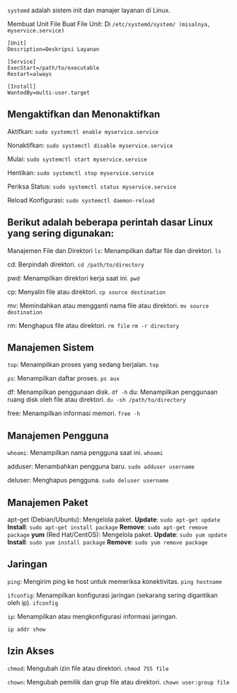 `systemd` adalah sistem init dan manajer layanan di Linux.

Membuat Unit File
Buat File Unit: Di `/etc/systemd/system/ (misalnya, myservice.service)`
```
[Unit]
Description=Deskripsi Layanan

[Service]
ExecStart=/path/to/executable
Restart=always

[Install]
WantedBy=multi-user.target
```

## Mengaktifkan dan Menonaktifkan

Aktifkan: `sudo systemctl enable myservice.service`

Nonaktifkan: `sudo systemctl disable myservice.service`

Mulai: `sudo systemctl start myservice.service`

Hentikan: `sudo systemctl stop myservice.service`

Periksa Status: `sudo systemctl status myservice.service`

Reload Konfigurasi: `sudo systemctl daemon-reload`

## Berikut adalah beberapa perintah dasar Linux yang sering digunakan:

Manajemen File dan Direktori
`ls`: Menampilkan daftar file dan direktori.
`ls`

cd: Berpindah direktori.
`cd /path/to/directory`

pwd: Menampilkan direktori kerja saat ini.
`pwd`

cp: Menyalin file atau direktori.
`cp source destination`

mv: Memindahkan atau mengganti nama file atau direktori.
`mv source destination`

rm: Menghapus file atau direktori.
`rm file`
`rm -r directory`

## Manajemen Sistem
`top`: Menampilkan proses yang sedang berjalan.
`top`

`ps`: Menampilkan daftar proses.
`ps aux`

df: Menampilkan penggunaan disk.
`df -h`
du: Menampilkan penggunaan ruang disk oleh file atau direktori.
`du -sh /path/to/directory`

free: Menampilkan informasi memori.
`free -h`

## Manajemen Pengguna

`whoami`: Menampilkan nama pengguna saat ini.
`whoami`

adduser: Menambahkan pengguna baru.
`sudo adduser username`

deluser: Menghapus pengguna.
`sudo deluser username`

## Manajemen Paket 
apt-get (Debian/Ubuntu): Mengelola paket.
**Update**: `sudo apt-get update`
**Install**: `sudo apt-get install package`
**Remove**: `sudo apt-get remove package`
**yum** (Red Hat/CentOS): Mengelola paket.
**Update**: `sudo yum update`
**Install**: `sudo yum install package`
**Remove**: `sudo yum remove package`

## Jaringan
`ping`: Mengirim ping ke host untuk memeriksa konektivitas.
`ping hostname`

`ifconfig`: Menampilkan konfigurasi jaringan (sekarang sering digantikan oleh ip).
`ifconfig`

`ip`: Menampilkan atau mengkonfigurasi informasi jaringan.

`ip addr show`

## Izin Akses

`chmod`: Mengubah izin file atau direktori.
`chmod 755 file`

`chown`: Mengubah pemilik dan grup file atau direktori.
`chown user:group file`




